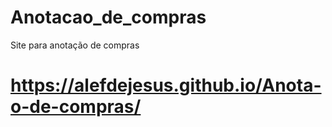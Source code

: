 # Anotacao_de_compras
 Site para anotação de compras
 
# https://alefdejesus.github.io/Anota-o-de-compras/
